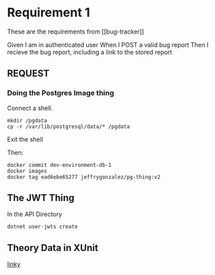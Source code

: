 
# Requirement 1
These are the requirements from [[bug-tracker]]

Given I am in authenticated user
When I POST a valid bug report
Then I recieve the bug report, including a link to the stored report


## REQUEST




### Doing the Postgres Image thing

Connect a shell.

```shell
mkdir /pgdata
cp -r /var/lib/postgresql/data/* /pgdata

```

Exit the shell

Then:
```shell
docker commit dev-environment-db-1
docker images
docker tag ead6ebe65277 jeffrygonzalez/pg-thing:v2
```

## The JWT Thing

In the API Directory

```shell
dotnet user-jwts create
```

## Theory Data in XUnit
[linky](https://www.thomasbogholm.net/2021/12/01/xunit-using-theorydata-with-theory/)


